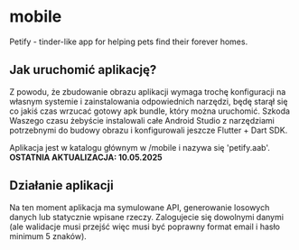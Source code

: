 # mobile

Petify - tinder-like app for helping pets find their forever homes.

## Jak uruchomić aplikację?

Z powodu, że zbudowanie obrazu aplikacji wymaga trochę konfiguracji na własnym systemie i zainstalowania odpowiednich narzędzi, będę starął się co jakiś czas wrzucać gotowy apk bundle, który można uruchomić.
Szkoda Waszego czasu żebyście instalowali całe Android Studio z narzędziami potrzebnymi do budowy obrazu i konfigurowali jeszcze Flutter + Dart SDK.

Aplikacja jest w katalogu głównym w /mobile i nazywa się 'petify.aab'.
<strong>OSTATNIA AKTUALIZACJA: 10.05.2025</strong>

## Działanie aplikacji
Na ten moment aplikacja ma symulowane API, generowanie losowych danych lub statycznie wpisane rzeczy. Zalogujecie się dowolnymi danymi (ale walidacje musi przejść więc musi być poprawny format email i hasło minimum 5 znaków).
